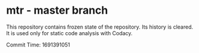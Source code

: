 # mtr - master branch

This repository contains frozen state of the repository.
Its history is cleared. It is used only for static code
analysis with Codacy.

Commit Time: 1691391051
